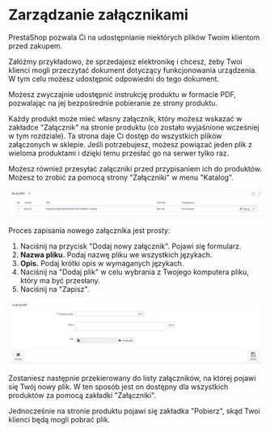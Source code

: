 # Zarządzanie załącznikami

PrestaShop pozwala Ci na udostępnianie niektórych plików Twoim klientom przed zakupem.

Załóżmy przykładowo, że sprzedajesz elektronikę i chcesz, żeby Twoi klienci mogli przeczytać dokument dotyczący funkcjonowania urządzenia. W tym celu możesz udostępnić odpowiedni do tego dokument.

Możesz zwyczajnie udostępnić instrukcję produktu w formacie PDF, pozwalając na jej bezpośrednie pobieranie ze strony produktu.

Każdy produkt może mieć własny załącznik, który możesz wskazać w zakładce "Załącznik" na stronie produktu (co zostało wyjaśnione wcześniej w tym rozdziale). Ta strona daje Ci dostęp do wszystkich plików załączonych w sklepie. Jeśli potrzebujesz, możesz powiązać jeden plik z wieloma produktami i dzięki temu przesłać go na serwer tylko raz.

Możesz również przesyłać załączniki przed przypisaniem ich do produktów. Możesz to zrobić za pomocą strony "Załączniki" w menu "Katalog".

![](../../../.gitbook/assets/30245304.png)

Proces zapisania nowego załącznika jest prosty:

1. Naciśnij na przycisk "Dodaj nowy załącznik". Pojawi się formularz.
2. **Nazwa pliku.** Podaj nazwę pliku we wszystkich językach.
3. **Opis.** Podaj krótki opis w wymaganych językach.
4. Naciśnij na "Dodaj plik" w celu wybrania z Twojego komputera pliku, który ma być przesłany.
5. Naciśnij na "Zapisz".

![](../../../.gitbook/assets/30245305.png)

Zostaniesz następnie przekierowany do listy załączników, na której pojawi się Twój nowy plik. W ten sposób jest on dostępny dla wszystkich produktów za pomocą zakładki "Załączniki".

Jednocześnie na stronie produktu pojawi się zakładka "Pobierz", skąd Twoi klienci będą mogli pobrać plik.
